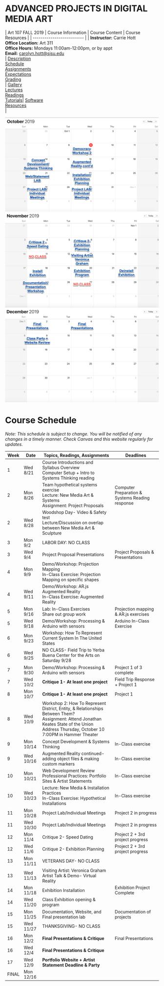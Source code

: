 # **ADVANCED PROJECTS IN DIGITAL MEDIA ART**

|  Art 107 FALL 2019  | Course Information  | Course Content | Course Resources |
| -------------------------- |
| **Instructor:** Carrie Hott <br> **Office Location:** Art 311 <br> **Office Hours:** Mondays 11:00am-12:00pm, or by appt <br> **Email:** carolyn.hott@sjsu.edu <br> | [Description](https://carriehott.github.io/sjsu-art107/#course-description) <br>  [Schedule](https://carriehott.github.io/sjsu-art107/schedule) <br> [Assignments](https://carriehott.github.io/sjsu-art107/assignments)<br>  [Expectations](https://carriehott.github.io/sjsu-art107/#course-expectations) <br>[Grading](https://carriehott.github.io/sjsu-art107/grading)<br>| [Gallery](https://carriehott.github.io/sjsu-art107/critiques)<br> [Lectures](https://carriehott.github.io/sjsu-art107/lectures)<br> [Readings](https://carriehott.github.io/sjsu-art107/readings) <br> [Tutorials](https://carriehott.github.io/sjsu-art107/tutorials)| [Software](https://carriehott.github.io/sjsu-art107/programs) <br> [Resources](https://carriehott.github.io/sjsu-art107/resources) <br>|


![october](october.png) 
![november](november.png) 
![december](december.png) 

# Course Schedule
_Note: This schedule is subject to change. You will be notified of any changes in a timely manner. Check Canvas and this website regularly for updates._

**Week** | **Date** | **Topics, Readings, Assignments** | **Deadlines**
------------ | ------------ | ------------- | -------------
1 | Wed 8/21 | Course Introductions and Syllabus Overview <br> Computer Setup + Intro to Systems Thinking reading |
2 | Mon 8/26 | Team hypothetical systems exercise<br>Lecture: New Media Art & Systems<br>Assignment: Project Proposals | Computer Preparation & Systems Reading response
2 | Wed 8/28 | Woodshop Day- Video & Safety test <br> Lecture/Discussion on overlap between New Media Art & Sculpture<br> |
3 | Mon 9/2 | LABOR DAY: NO CLASS | 
3 | Wed 9/4 | Project Proposal Presentations | Project Proposals & Presentations
4 | Mon 9/9| Demo/Workshop: Projection Mapping<br>In-Class Exercise: Projection Mapping on specific shapes | 
4 | Wed 9/11 | Demo/Workshop: AR.js Augmented Reality<br>In-Class Exercise: Augmented Reality |
5 | Mon 9/16 | Lab: In-Class Exercises <br> Share out group work| Projection mapping & AR.js exercises
5 | Wed 9/18 | Demo/Workshop: Processing & Arduino with sensors| Arduino In-Class Exercise |
6 | Mon 9/23 | Workshop: How To Represent Current System In The United States <br> | 
6 | Wed 9/25 | NO CLASS- Field Trip to Yerba Buena Center for the Arts on Saturday 9/28 | 
7 | Mon 9/30 | Demo/Workshop: Processing & Arduino with sensors | Project 1 of 3 complete
7 | Wed 10/2 | **Critique 1- At least one project**  | Field Trip Response + Project 1
8 | Mon 10/7 | **Critique 1- At least one project** | Project 1
8 | Wed 10/9 | Workshop 2: How To Represent District, Entity, & Relationships Between Them? <br> Assignment: Attend Jonathan Keates State of the Union Address Thursday, October 10 7:00PM in Hammer Theater|
9 | Mon 10/14 | Concept Development & Systems Thinking | In-Class exercise
9 | Wed 10/16 | Augmented Reality continued- adding object files & making custom markers | In-Class exercise
10 | Mon 10/21 | Web Development Review<br>Professional Practices: Portfolio Sites & Artist Statements | In-Class exercise
10 | Wed 10/23 | Lecture: New Media & Installation Practices <br> In-Class Exercise: Hypothetical Installations | In-Class exercise
11 | Mon 10/28 | Project Lab/Individual Meetings | Project 2 in progress
11 | Wed 10/30 | Project Lab/Individual Meetings | Project 2 in progress
12 | Mon 11/4 | Critique 2- Speed Dating | Project 2 + 3rd project progress
12 | Wed 11/6 | Critique 2- Exhibition Planning | Project 2 + 3rd project progress
13 | Mon 11/11 | VETERANS DAY- NO CLASS | 
13 | Wed 11/13 | Visiting Artist: Veronica Graham<br> Artist Talk & Demo- Virtual Reality | 
14 | Mon 11/18 | Exhibition Installation <br>| Exhibition Project Complete
14 | Wed 11/20 | Class Exhibition opening & program | 
15 | Mon 11/25 | Documentation, Website, and Final presentation lab | Documentation of projects
15 | Wed 11/27 | THANKSGIVING- NO CLASS | 
16 | Mon 12/2 | **Final Presentations & Critique** | Final Presentations
16 | Wed 12/4 | **Final Presentations & Critique** | 
17 | Wed 12/9 | **Portfolio Website + Artist Statement Deadline & Party** | 
FINAL | Mon 12/16 |

